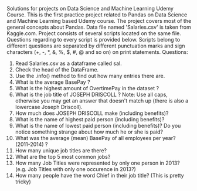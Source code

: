 Solutions for projects on Data Science and Machine Learning Udemy Course. This is the first practice project related to Pandas on Data Science and Machine Learning based Udemy course. The project covers most of the general concepts about Pandas. Data file named 'Salaries.csv' is taken from Kaggle.com. Project consists of several scripts located on the same file. Questions regarding to every script is provided below. Scripts belong to different questions are separated by different punctuation marks and sign characters (+, -, *, &, %, $, #, @ and so on) on print statements. Questions:

1. Read Salaries.csv as a dataframe called sal.
2. Check the head of the DataFrame.
3. Use the .info() method to find out how many entries there are.
4. What is the average BasePay ?
5. What is the highest amount of OvertimePay in the dataset ?
6. What is the job title of JOSEPH DRISCOLL ? Note: Use all caps, otherwise you may get an answer that doesn't match up (there is also a lowercase Joseph Driscoll).
7. How much does JOSEPH DRISCOLL make (including benefits)?
8. What is the name of highest paid person (including benefits)?
9. What is the name of lowest paid person (including benefits)? Do you notice something strange about how much he or she is paid?
10. What was the average (mean) BasePay of all employees per year? (2011-2014) ?
11. How many unique job titles are there?
12. What are the top 5 most common jobs?
13. How many Job Titles were represented by only one person in 2013? (e.g. Job Titles with only one occurence in 2013?)
14. How many people have the word Chief in their job title? (This is pretty tricky)
